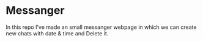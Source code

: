 # Messanger
In this repo I've made an small messanger webpage in which we can create new chats with date &amp; time and Delete it. 
